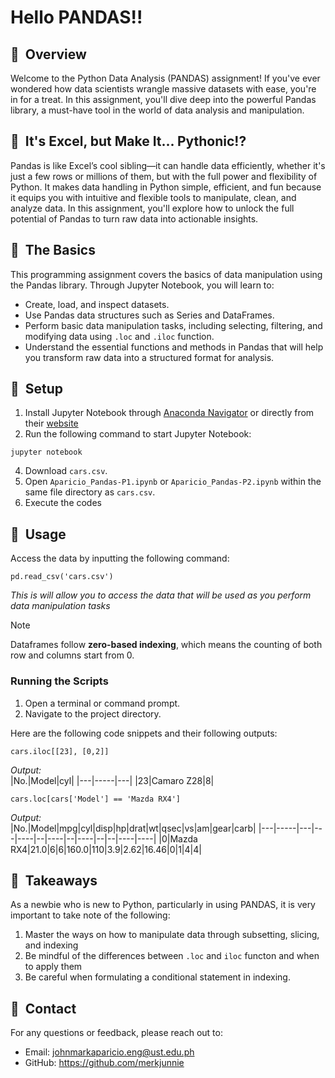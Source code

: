 # **Hello PANDAS!!** 
## 🐼&nbsp;&nbsp;Overview
Welcome to the Python Data Analysis (PANDAS) assignment! If you've ever wondered how data scientists wrangle massive datasets with ease, you're in for a treat. In this assignment, you'll dive deep into the powerful Pandas library, a must-have tool in the world of data analysis and manipulation.
## 🐼&nbsp;&nbsp;It's Excel, but Make It... Pythonic!?
Pandas is like Excel’s cool sibling—it can handle data efficiently, whether it's just a few rows or millions of them, but with the full power and flexibility of Python. It makes data handling in Python simple, efficient, and fun because it equips you with intuitive and flexible tools to manipulate, clean, and analyze data. In this assignment, you'll explore how to unlock the full potential of Pandas to turn raw data into actionable insights.
## 🐼&nbsp;&nbsp;The Basics
This programming assignment covers the basics of data manipulation using the Pandas library. Through Jupyter Notebook, you will learn to:
- Create, load, and inspect datasets.
- Use Pandas data structures such as Series and DataFrames.
- Perform basic data manipulation tasks, including selecting, filtering, and modifying data using `.loc` and `.iloc` function.
- Understand the essential functions and methods in Pandas that will help you transform raw data into a structured format for analysis.
## 🐼&nbsp;&nbsp;Setup
1. Install Jupyter Notebook through [Anaconda Navigator](https://www.anaconda.com/download) or directly from their [website](https://jupyter.org)
2. Run the following command to start Jupyter Notebook:
```
jupyter notebook
```
4. Download `cars.csv`.
5. Open `Aparicio_Pandas-P1.ipynb` or `Aparicio_Pandas-P2.ipynb` within the same file directory as `cars.csv`.
6. Execute the codes
## 🐼&nbsp;&nbsp;Usage
Access the data by inputting the following command:
```
pd.read_csv('cars.csv')
```
_This is will allow you to access the data that will be used as you perform data manipulation tasks_
> [!NOTE]
> Dataframes follow **zero-based indexing**, which means the counting of both row and columns start from 0.
### Running the Scripts
1. Open a terminal or command prompt.
2. Navigate to the project directory.<br>

Here are the following code snippets and their following outputs: <br>
```
cars.iloc[[23], [0,2]]
```
_Output:_<br>
|No.|Model|cyl|
|---|-----|---|
|23|Camaro Z28|8|
```
cars.loc[cars['Model'] == 'Mazda RX4'] 
```
_Output:_<br>
|No.|Model|mpg|cyl|disp|hp|drat|wt|qsec|vs|am|gear|carb|
|---|-----|---|---|----|--|----|--|----|--|--|----|----|
|0|Mazda RX4|21.0|6|6|160.0|110|3.9|2.62|16.46|0|1|4|4|<br>
## 🐼&nbsp;&nbsp;Takeaways
As a newbie who is new to Python, particularly in using PANDAS, it is very important to take note of the following:
1. Master the ways on how to manipulate data through subsetting, slicing, and indexing
2. Be mindful of the differences between `.loc` and `iloc` functon and when to apply them
3. Be careful when formulating a conditional statement in indexing.
## 🐼&nbsp;&nbsp;Contact
For any questions or feedback, please reach out to:<br>
- Email: johnmarkaparicio.eng@ust.edu.ph <br>
- GitHub: https://github.com/merkjunnie



